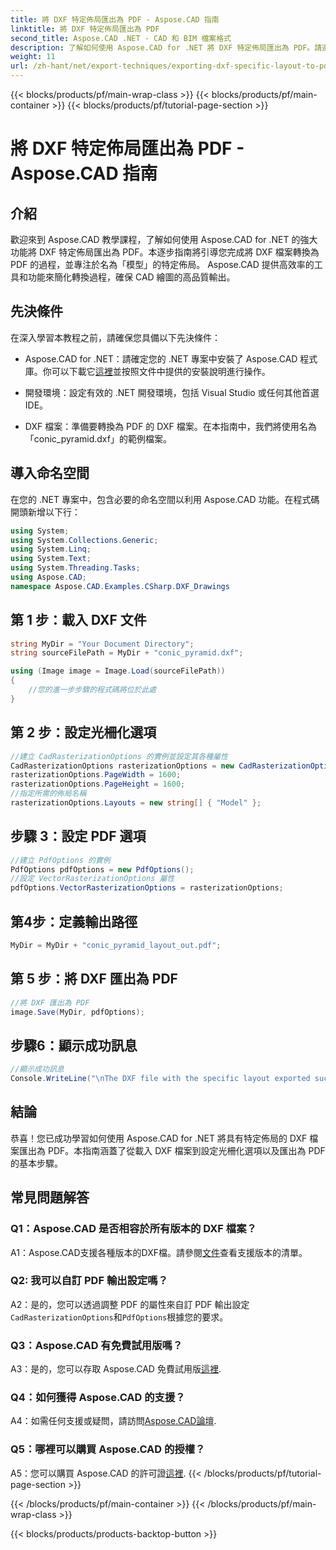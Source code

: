 ```yaml
---
title: 將 DXF 特定佈局匯出為 PDF - Aspose.CAD 指南
linktitle: 將 DXF 特定佈局匯出為 PDF
second_title: Aspose.CAD .NET - CAD 和 BIM 檔案格式
description: 了解如何使用 Aspose.CAD for .NET 將 DXF 特定佈局匯出為 PDF。請遵循我們的逐步指南，實現高效、高品質的轉換。
weight: 11
url: /zh-hant/net/export-techniques/exporting-dxf-specific-layout-to-pdf/
---
```


{{< blocks/products/pf/main-wrap-class >}}
{{< blocks/products/pf/main-container >}}
{{< blocks/products/pf/tutorial-page-section >}}

# 將 DXF 特定佈局匯出為 PDF - Aspose.CAD 指南

## 介紹

歡迎來到 Aspose.CAD 教學課程，了解如何使用 Aspose.CAD for .NET 的強大功能將 DXF 特定佈局匯出為 PDF。本逐步指南將引導您完成將 DXF 檔案轉換為 PDF 的過程，並專注於名為「模型」的特定佈局。 Aspose.CAD 提供高效率的工具和功能來簡化轉換過程，確保 CAD 繪圖的高品質輸出。

## 先決條件

在深入學習本教程之前，請確保您具備以下先決條件：

- Aspose.CAD for .NET：請確定您的 .NET 專案中安裝了 Aspose.CAD 程式庫。你可以下載它[這裡](https://releases.aspose.com/cad/net/)並按照文件中提供的安裝說明進行操作。

- 開發環境：設定有效的 .NET 開發環境，包括 Visual Studio 或任何其他首選 IDE。

- DXF 檔案：準備要轉換為 PDF 的 DXF 檔案。在本指南中，我們將使用名為「conic_pyramid.dxf」的範例檔案。

## 導入命名空間

在您的 .NET 專案中，包含必要的命名空間以利用 Aspose.CAD 功能。在程式碼開頭新增以下行：

```csharp
using System;
using System.Collections.Generic;
using System.Linq;
using System.Text;
using System.Threading.Tasks;
using Aspose.CAD;
namespace Aspose.CAD.Examples.CSharp.DXF_Drawings

```

## 第 1 步：載入 DXF 文件

```csharp
string MyDir = "Your Document Directory";
string sourceFilePath = MyDir + "conic_pyramid.dxf";

using (Image image = Image.Load(sourceFilePath))
{
    //您的進一步步驟的程式碼將位於此處
}
```

## 第 2 步：設定光柵化選項

```csharp
//建立 CadRasterizationOptions 的實例並設定其各種屬性
CadRasterizationOptions rasterizationOptions = new CadRasterizationOptions();
rasterizationOptions.PageWidth = 1600;
rasterizationOptions.PageHeight = 1600;
//指定所需的佈局名稱
rasterizationOptions.Layouts = new string[] { "Model" };
```

## 步驟 3：設定 PDF 選項

```csharp
//建立 PdfOptions 的實例
PdfOptions pdfOptions = new PdfOptions();
//設定 VectorRasterizationOptions 屬性
pdfOptions.VectorRasterizationOptions = rasterizationOptions;
```

## 第4步：定義輸出路徑

```csharp
MyDir = MyDir + "conic_pyramid_layout_out.pdf";
```

## 第 5 步：將 DXF 匯出為 PDF

```csharp
//將 DXF 匯出為 PDF
image.Save(MyDir, pdfOptions);
```

## 步驟6：顯示成功訊息

```csharp
//顯示成功訊息
Console.WriteLine("\nThe DXF file with the specific layout exported successfully to PDF.\nFile saved at " + MyDir);
```

## 結論

恭喜！您已成功學習如何使用 Aspose.CAD for .NET 將具有特定佈局的 DXF 檔案匯出為 PDF。本指南涵蓋了從載入 DXF 檔案到設定光柵化選項以及匯出為 PDF 的基本步驟。

## 常見問題解答

### Q1：Aspose.CAD 是否相容於所有版本的 DXF 檔案？

 A1：Aspose.CAD支援各種版本的DXF檔。請參閱[文件](https://reference.aspose.com/cad/net/)查看支援版本的清單。

### Q2: 我可以自訂 PDF 輸出設定嗎？

A2：是的，您可以透過調整 PDF 的屬性來自訂 PDF 輸出設定`CadRasterizationOptions`和`PdfOptions`根據您的要求。

### Q3：Aspose.CAD 有免費試用版嗎？

 A3：是的，您可以存取 Aspose.CAD 免費試用版[這裡](https://releases.aspose.com/).

### Q4：如何獲得 Aspose.CAD 的支援？

A4：如需任何支援或疑問，請訪問[Aspose.CAD論壇](https://forum.aspose.com/c/cad/19).

### Q5：哪裡可以購買 Aspose.CAD 的授權？

A5：您可以購買 Aspose.CAD 的許可證[這裡](https://purchase.aspose.com/buy).
{{< /blocks/products/pf/tutorial-page-section >}}

{{< /blocks/products/pf/main-container >}}
{{< /blocks/products/pf/main-wrap-class >}}

{{< blocks/products/products-backtop-button >}}
